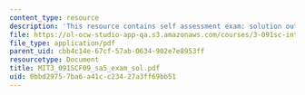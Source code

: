 ```yaml
---
content_type: resource
description: 'This resource contains self assessment exam: solution outline.'
file: https://ol-ocw-studio-app-qa.s3.amazonaws.com/courses/3-091sc-introduction-to-solid-state-chemistry-fall-2010/0bbd29757ba6a41cc23427a3ff69bb51_MIT3_091SCF09_sa5_exam_sol.pdf
file_type: application/pdf
parent_uid: cbb4c14e-67cf-57ab-0634-902e7e8953ff
resourcetype: Document
title: MIT3_091SCF09_sa5_exam_sol.pdf
uid: 0bbd2975-7ba6-a41c-c234-27a3ff69bb51
---
```

